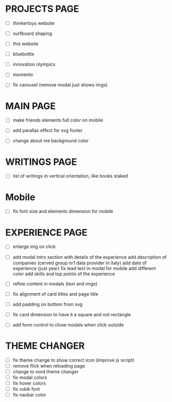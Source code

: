 # PROJECTS PAGE
- [ ] thinkertoys website
- [ ] surfboard shaping
- [ ] this website
- [ ] bluebottle
- [ ] innovation olympics
- [ ] momento
- [ ] fix carousel (remove modal just shows imgs)


# MAIN PAGE
- [ ] make friends elements full color on mobile
- [ ] add parallax effect for svg footer
- [ ] change about me background color


# WRITINGS PAGE
- [ ] list of writings in vertical orientation, like books staked


# Mobile
- [ ] fix font size and elements dimension for mobile


# EXPERIENCE PAGE
- [ ] enlarge img on click
- [ ] add modal intro section with details of the experience
        add description of companies (cerved group nr1 data provider in italy)
        add date of experience (just year)
        fix lead text in modal for mobile
        add different color
        add skills and top points of the experience
- [ ] refine content in modals (text and imgs)
- [ ] fix alignment of card titles and page title
- [ ] add padding on bottom from svg
- [ ] fix card dimension to have it a square and not rectangle
- [ ] add form control to close modals when click outside


# THEME CHANGER
- [ ] fix theme change to show correct icon (improve js script)
- [ ] remove flick when reloading page
- [ ] change to nord theme changer
- [ ] fix modal colors
- [ ] fix hover colors
- [ ] fix rubik font
- [ ] fix navbar color